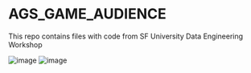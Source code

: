 # AGS_GAME_AUDIENCE
This repo contains files with code from SF University Data Engineering Workshop

![image](https://github.com/user-attachments/assets/5a276c78-a21f-4a04-9d77-4be2f8cc3f9d)
![image](https://github.com/user-attachments/assets/799593d0-c63d-4fb0-95a7-b3b055c4ea72)



